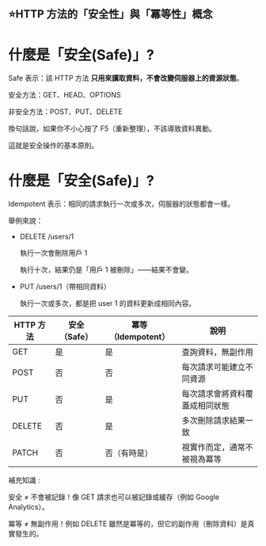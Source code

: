 ## ⭐HTTP 方法的「安全性」與「冪等性」概念

# 什麼是「安全(Safe)」?

Safe 表示：該 HTTP 方法 **只用來讀取資料，不會改變伺服器上的資源狀態**。

安全方法：GET、HEAD、OPTIONS

非安全方法：POST、PUT、DELETE

換句話說，如果你不小心按了 F5（重新整理），不該導致資料異動。

這就是安全操作的基本原則。

# 什麼是「安全(Safe)」?

Idempotent 表示：相同的請求執行一次或多次，伺服器的狀態都會一樣。

舉例來說：

- DELETE /users/1

  執行一次會刪除用戶 1
  
  執行十次，結果仍是「用戶 1 被刪除」——結果不會變。

- PUT /users/1（帶相同資料）
  
  執行一次或多次，都是把 user 1 的資料更新成相同內容。

| HTTP 方法 | 安全（Safe） | 冪等（Idempotent） | 說明              |
| ------- | -------- | -------------- | --------------- |
| GET     | 是      | 是            | 查詢資料，無副作用       |
| POST    | 否      | 否            | 每次請求可能建立不同資源    |
| PUT     | 否      | 是            | 每次請求會將資料覆蓋成相同狀態 |
| DELETE  | 否      | 是            | 多次刪除請求結果一致      |
| PATCH   | 否      | 否（有時是）       | 視實作而定，通常不被視為冪等  |

補充知識 :

安全 ≠ 不會被記錄！像 GET 請求也可以被記錄或緩存（例如 Google Analytics）。

冪等 ≠ 無副作用！例如 DELETE 雖然是冪等的，但它的副作用（刪除資料）是真實發生的。
